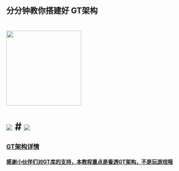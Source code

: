 
## 分分钟教你搭建好 GT架构 
# <img src="http://gsls.3vfree.cn/Servers/img/GT/logo.png"  width="200px">
# <img src="https://img-blog.csdnimg.cn/b443b73a73fc4e5da47c55b8ecfa8c3d.gif"> # <img src="https://img-blog.csdnimg.cn/b443b73a73fc4e5da47c55b8ecfa8c3d.gif">

### [GT架构详情](https://github.com/1079374315/GT)
#### [感谢小伙伴们对GT库的支持，本教程重点是看透GT架构，不是玩游戏哦](https://github.com/1079374315/GT)


